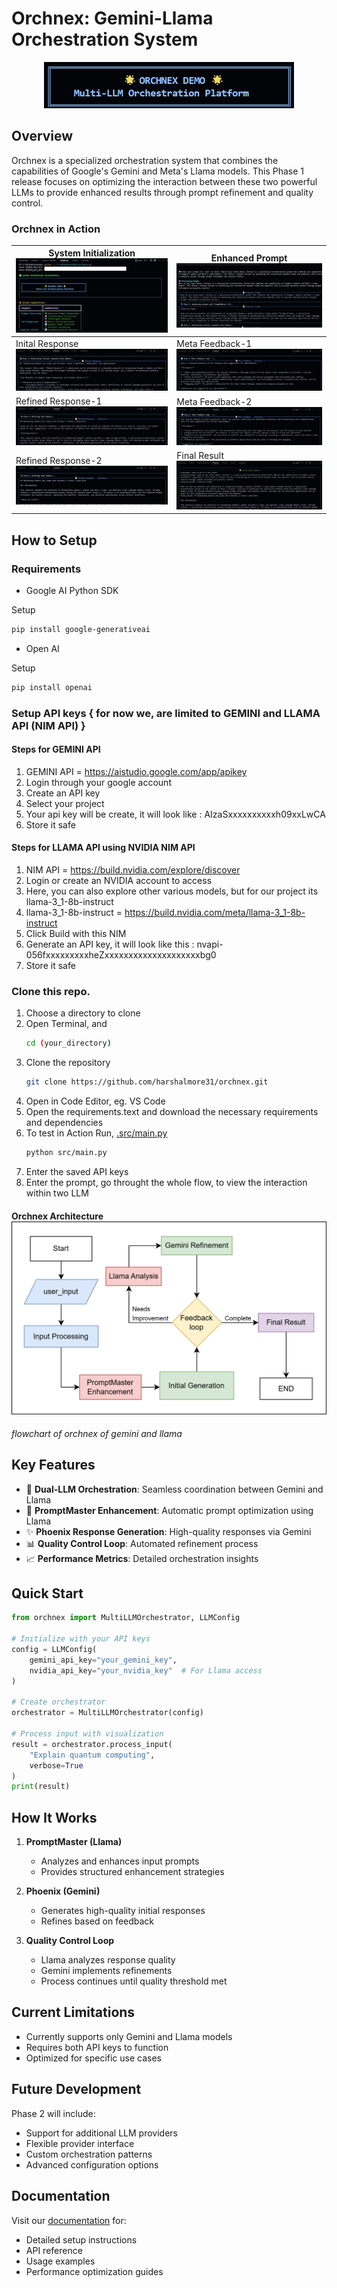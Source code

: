 # Orchnex: Gemini-Llama Orchestration System

<p align="center">
  <img src="./assets/logo.png" alt="Orchnex Logo" width="400"/>
</p>

## Overview

Orchnex is a specialized orchestration system that combines the capabilities of Google's Gemini and Meta's Llama models. This Phase 1 release focuses on optimizing the interaction between these two powerful LLMs to provide enhanced results through prompt refinement and quality control.

### Orchnex in Action

|System Initialization![s1](./assets/s1.png)|Enhanced Prompt![s2](./assets/s2.png)|
|--|--|
|Inital Response![s3](./assets/s3.png)|Meta Feedback-1![s4](./assets/s4.png)|
|Refined Response-1![s5](./assets/s5.png)|Meta Feedback-2![s6](./assets/s6.png)|
|Refined Response-2![s7](./assets/s7.png)|Final Result![s8](./assets/s8.png)|


## How to Setup

### Requirements 
- Google AI Python SDK

Setup
```bash
pip install google-generativeai
```

- Open AI

Setup
```bash
pip install openai
```

### Setup API keys { for now we, are limited to GEMINI and LLAMA API (NIM API) }

#### Steps for GEMINI API

1. GEMINI API = https://aistudio.google.com/app/apikey
2. Login through your google account
3. Create an API key
4. Select your project
5. Your api key will be create, it will look like : AIzaSxxxxxxxxxxh09xxLwCA
6. Store it safe

#### Steps for LLAMA API using NVIDIA NIM API

1. NIM API = https://build.nvidia.com/explore/discover
2. Login or create an NVIDIA account to access
3. Here, you can also explore other various models, but for our project its llama-3_1-8b-instruct
4. llama-3_1-8b-instruct = https://build.nvidia.com/meta/llama-3_1-8b-instruct
5. Click Build with this NIM
6. Generate an API key, it will look like this : nvapi-056fxxxxxxxxxheZxxxxxxxxxxxxxxxxxxxxbg0
7. Store it safe

### Clone this repo.

1. Choose a directory to clone
2. Open Terminal, and
    ```bash
    cd (your_directory)
    ```
3. Clone the repository
    ```bash
    git clone https://github.com/harshalmore31/orchnex.git
    ```
4. Open in Code Editor, eg. VS Code
5. Open the requirements.text and download the necessary requirements and dependencies
6. To test in Action Run, [.src/main.py](src/main.py)
    ```bash
    python src/main.py
    ```
7. Enter the saved API keys
8. Enter the prompt, go throught the whole flow, to view the interaction within two LLM

#### Orchnex Architecture![orchnex_flowchart](./assets/F-orchnex.png)
*flowchart of orchnex of gemini and llama*

## Key Features

- 🤖 **Dual-LLM Orchestration**: Seamless coordination between Gemini and Llama
- 🔄 **PromptMaster Enhancement**: Automatic prompt optimization using Llama
- ✨ **Phoenix Response Generation**: High-quality responses via Gemini
- 📊 **Quality Control Loop**: Automated refinement process
- 📈 **Performance Metrics**: Detailed orchestration insights

## Quick Start

```python
from orchnex import MultiLLMOrchestrator, LLMConfig

# Initialize with your API keys
config = LLMConfig(
    gemini_api_key="your_gemini_key",
    nvidia_api_key="your_nvidia_key"  # For Llama access
)

# Create orchestrator
orchestrator = MultiLLMOrchestrator(config)

# Process input with visualization
result = orchestrator.process_input(
    "Explain quantum computing",
    verbose=True
)
print(result)
```





## How It Works

1. **PromptMaster (Llama)**
   - Analyzes and enhances input prompts
   - Provides structured enhancement strategies

2. **Phoenix (Gemini)**
   - Generates high-quality initial responses
   - Refines based on feedback

3. **Quality Control Loop**
   - Llama analyzes response quality
   - Gemini implements refinements
   - Process continues until quality threshold met

## Current Limitations

- Currently supports only Gemini and Llama models
- Requires both API keys to function
- Optimized for specific use cases

## Future Development

Phase 2 will include:
- Support for additional LLM providers
- Flexible provider interface
- Custom orchestration patterns
- Advanced configuration options

## Documentation

Visit our [documentation](https://orchnex.readthedocs.io) for:
- Detailed setup instructions
- API reference
- Usage examples
- Performance optimization guides


